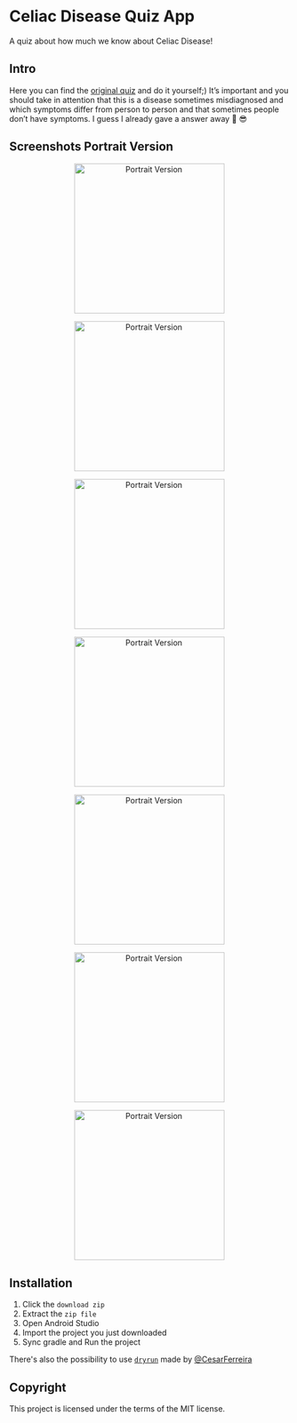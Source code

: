 # Celiac Disease Quiz App 
A quiz about how much we know about Celiac Disease!

## Intro
Here you can find the [original quiz](https://www.urmc.rochester.edu/encyclopedia/content.aspx?contenttypeid=40&contentid=CeliacDiseaseQuiz) and do it yourself;) It’s important and you should take in attention that this is a disease sometimes misdiagnosed and which symptoms differ from person to person and that sometimes people don’t have symptoms. I guess I already gave a answer away  :pencil: :sunglasses: 
## **Screenshots Portrait Version**

<!DOCTYPE html>
<html>
<body>


  
 <p align="center">
 <img src="https://raw.githubusercontent.com/whybandre/CeliacDiseaseQuizApp/master/Preview/celiac%20disease%20quizz%20app.gif" alt="Portrait Version" width="270"></img></p>
  
<p align="center">
<img src="https://raw.githubusercontent.com/whybandre/CeliacDiseaseQuizApp/master/Preview/Celiac%20Disease%20%20Quiz%20App%20-%20Help%20Toast%201.png" alt="Portrait Version" width="270"  align="middle"></img></p>
  
<p align="center">
<img src="https://raw.githubusercontent.com/whybandre/CeliacDiseaseQuizApp/master/Preview/Celiac%20Disease%20%20Quiz%20App%20-%20Help%20Toast%202.png" alt="Portrait Version" width="270"  align="middle"></img></p>
  
 <p align="center">
 <img src="https://raw.githubusercontent.com/whybandre/CeliacDiseaseQuizApp/master/Preview/Celiac%20Disease%20%20Quiz%20App%20-%20Result%20for%20less%20than%205%20correct%20answers.png" alt="Portrait Version" width="270"  align="middle"></img></p>
  
 <p align="center">
 <img src="https://raw.githubusercontent.com/whybandre/CeliacDiseaseQuizApp/master/Preview/Celiac%20Disease%20%20Quiz%20App%20-%20Result%20for%20more%20than%205%20correct%20answers.png" alt="Portrait Version" width="270"  align="middle"></img></p>
  
 <p align="center">
 <img src="https://raw.githubusercontent.com/whybandre/CeliacDiseaseQuizApp/master/Preview/Celiac%20Disease%20%20Quiz%20App%20-%20Send%20Email%20Intent.png" alt="Portrait Version" width="270"  align="middle"></p>
  
 <p align="center">
 <img src="https://raw.githubusercontent.com/whybandre/CeliacDiseaseQuizApp/master/Preview/Thread%20button%20share.png" alt="Portrait Version" width="270"  align="middle"></img></p>
  

</body>
</html>
<h2>Installation</h2>

1. Click the `download zip`
2. Extract the `zip file`
3. Open Android Studio
4. Import the project you just downloaded
5. Sync gradle and Run the project

There's also the possibility to use <a href="https://github.com/cesarferreira/dryrun" target="_blank">`dryrun`</a> made by <a href="https://github.com/cesarferreira" target="_blank">@CesarFerreira</a>

## Copyright
This project is licensed under the terms of the MIT license.
